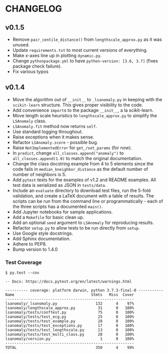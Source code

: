 # CHANGELOG
## v0.1.5
- Remove `pair_centile_distance()` from `lengthscale_approx.py` as it was unused.
- Update `requirements.txt` to most current versions of everything.
- Make x-axes line up in plotting `dynamic.py`.
- Change `pythonpackage.yml` to have `python-version: [3.6, 3.7]` (fixes package check failure).
- Fix various typos
## v0.1.4
- Move the algorithm out of `__init__` to  `_lsanomaly.py` in keeping with the
`scikit-learn` structure. This gives proper visibility to the code.
- Add convenience `import`s to the package `__init__`, a la scikit-learn.
- Move length scale heuristics to `lengthscale_approx.py` to simplify the 
`LSAnomaly` class.
- `LSAnomaly.fit` method now returns `self`.
- Use standard logging throughout.
- Raise exceptions when it makes sense.
- Refactor `LSAnomaly.score` - possible bug.
- Raise `NotImplementedError` for `get_/set_params` (for now).
- In `predict`, change `all_classes.append("anomaly")` to `all_classes.append(1.0)` to
match the original documentation.
- Change the class docstring example from 4 to 5 elements since the code fails in
`median_kneighbor_distance` as the default number of number of neighbors is 5.
- Add `pytest` tests for the examples of v1.2 and README examples. All test data
is serialized as JSON in `tests/data`.
- Include an `evaluate` directory to download test files, run the 5-fold validation,
and create a LaTeX document with a table of results. The scripts can be run from
the command line or programmatically - each of the three scripts has a documented
`main()`.
- Add Jupyter notebooks for sample applications.
- Add a `Makefile` for basic clean up.
- Add an optional `seed` argument to `LSAnomaly` for reproducing results.
- Refactor `setup.py` to allow tests to be run directly from `setup`.  
- Use Google style docstrings.
- Add Sphinx documentation.
- Adhere to PEP8.
- Bump version to 1.4.0

### Test Coverage
```
$ py.test --cov

-- Docs: https://docs.pytest.org/en/latest/warnings.html

---------- coverage: platform darwin, python 3.7.3-final-0 -----------
Name                                  Stmts   Miss  Cover
---------------------------------------------------------
lsanomaly/_lsanomaly.py                 132      4    97%
lsanomaly/lengthscale_approx.py          31      0   100%
lsanomaly/tests/conftest.py              75      0   100%
lsanomaly/tests/test_ecg.py              25      0   100%
lsanomaly/tests/test_example.py          28      0   100%
lsanomaly/tests/test_exceptions.py       17      0   100%
lsanomaly/tests/test_lengthscale.py      13      0   100%
lsanomaly/tests/test_multi_class.py      28      0   100%
lsanomaly/version.py                      1      0   100%
---------------------------------------------------------
TOTAL                                   350      4    99%

```
